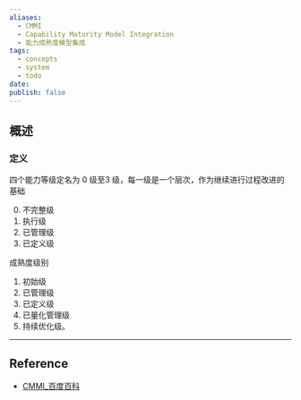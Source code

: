```yaml
---
aliases:
  - CMMI
  - Capability Maturity Model Integration
  - 能力成熟度模型集成
tags:
  - concepts
  - system
  - todo
date: 
publish: false
---
```


## 概述

### 定义

四个能力等级定名为 0 级至3 级，每一级是一个层次，作为继续进行过程改进的基础

0. 不完整级
1. 执行级
2. 已管理级
3. 已定义级

成熟度级别

1. 初始级
2. 已管理级
3. 已定义级
4. 已量化管理级
5. 持续优化级。

***
## Reference

- [CMMI\_百度百科](https://baike.baidu.com/item/CMMI/449025)

